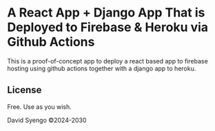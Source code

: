 # A React App + Django App That is Deployed to Firebase & Heroku via Github Actions
This is a proof-of-concept app to deploy a react based app to firebase hosting using github actions together with
a django app to heroku.

## License
Free. Use as you wish.

David Syengo &copy;2024-2030
